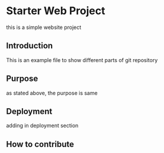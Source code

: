 # Starter Web Project
this is a simple website project

## Introduction
This is an example file to show different parts of git repository

## Purpose
as stated above, the purpose is same

## Deployment
adding in deployment section

## How to contribute

